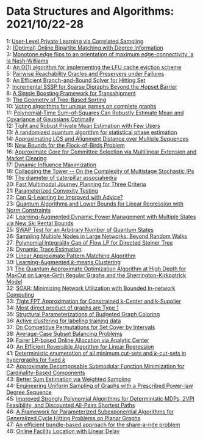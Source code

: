 # Data Structures and Algorithms: 2021/10/22-28  
1: [User-Level Private Learning via Correlated Sampling](https://doi.org/10.48550/arXiv.2110.11208)  
2: [(Optimal) Online Bipartite Matching with Degree Information](https://doi.org/10.48550/arXiv.2110.11439)  
3: [Monotone edge flips to an orientation of maximum edge-connectivity \`a  la Nash-Williams](https://doi.org/10.48550/arXiv.2110.11585)  
4: [An O(1) algorithm for implementing the LFU cache eviction scheme](https://doi.org/10.48550/arXiv.2110.11602)  
5: [Pairwise Reachability Oracles and Preservers under Failures](https://doi.org/10.48550/arXiv.2110.11613)  
6: [An Efficient Branch-and-Bound Solver for Hitting Set](https://doi.org/10.48550/arXiv.2110.11697)  
7: [Incremental SSSP for Sparse Digraphs Beyond the Hopset Barrier](https://doi.org/10.48550/arXiv.2110.11712)  
8: [A Simple Boosting Framework for Transshipment](https://doi.org/10.48550/arXiv.2110.11723)  
9: [The Geometry of Tree-Based Sorting](https://doi.org/10.48550/arXiv.2110.11836)  
10: [Voting algorithms for unique games on complete graphs](https://doi.org/10.48550/arXiv.2110.11851)  
11: [Polynomial-Time Sum-of-Squares Can Robustly Estimate Mean and Covariance  of Gaussians Optimally](https://doi.org/10.48550/arXiv.2110.11853)  
12: [Tight and Robust Private Mean Estimation with Few Users](https://doi.org/10.48550/arXiv.2110.11876)  
13: [A randomized quantum algorithm for statistical phase estimation](https://doi.org/10.48550/arXiv.2110.12071)  
14: [Approximating LCS and Alignment Distance over Multiple Sequences](https://doi.org/10.48550/arXiv.2110.12402)  
15: [New Bounds for the Flock-of-Birds Problem](https://doi.org/10.48550/arXiv.2110.12452)  
16: [Approximate Core for Committee Selection via Multilinear Extension and  Market Clearing](https://doi.org/10.48550/arXiv.2110.12499)  
17: [Dynamic Influence Maximization](https://doi.org/10.48550/arXiv.2110.12602)  
18: [Collapsing the Tower -- On the Complexity of Multistage Stochastic IPs](https://doi.org/10.48550/arXiv.2110.12743)  
19: [The diameter of caterpillar associahedra](https://doi.org/10.48550/arXiv.2110.12928)  
20: [Fast Multimodal Journey Planning for Three Criteria](https://doi.org/10.48550/arXiv.2110.12954)  
21: [Parameterized Convexity Testing](https://doi.org/10.48550/arXiv.2110.13012)  
22: [Can Q-Learning be Improved with Advice?](https://doi.org/10.48550/arXiv.2110.13052)  
23: [Quantum Algorithms and Lower Bounds for Linear Regression with Norm  Constraints](https://doi.org/10.48550/arXiv.2110.13086)  
24: [Learning-Augmented Dynamic Power Management with Multiple States via New  Ski Rental Bounds](https://doi.org/10.48550/arXiv.2110.13116)  
25: [SWAP Test for an Arbitrary Number of Quantum States](https://doi.org/10.48550/arXiv.2110.13261)  
26: [Sampling Multiple Nodes in Large Networks: Beyond Random Walks](https://doi.org/10.48550/arXiv.2110.13324)  
27: [Polynomial Integrality Gap of Flow LP for Directed Steiner Tree](https://doi.org/10.48550/arXiv.2110.13350)  
28: [Dynamic Trace Estimation](https://doi.org/10.48550/arXiv.2110.13752)  
29: [Linear Approximate Pattern Matching Algorithm](https://doi.org/10.48550/arXiv.2110.13802)  
30: [Learning-Augmented $k$-means Clustering](https://doi.org/10.48550/arXiv.2110.14094)  
31: [The Quantum Approximate Optimization Algorithm at High Depth for MaxCut  on Large-Girth Regular Graphs and the Sherrington-Kirkpatrick Model](https://doi.org/10.48550/arXiv.2110.14206)  
32: [SOAR: Minimizing Network Utilization with Bounded In-network Computing](https://doi.org/10.48550/arXiv.2110.14224)  
33: [Tight FPT Approximation for Constrained k-Center and k-Supplier](https://doi.org/10.48550/arXiv.2110.14242)  
34: [Most direct product of graphs are Type 1](https://doi.org/10.48550/arXiv.2110.14453)  
35: [Structural Parameterizations of Budgeted Graph Coloring](https://doi.org/10.48550/arXiv.2110.14498)  
36: [Active clustering for labeling training data](https://doi.org/10.48550/arXiv.2110.14521)  
37: [On Competitive Permutations for Set Cover by Intervals](https://doi.org/10.48550/arXiv.2110.14528)  
38: [Average-Case Subset Balancing Problems](https://doi.org/10.48550/arXiv.2110.14607)  
39: [Fairer LP-based Online Allocation via Analytic Center](https://doi.org/10.48550/arXiv.2110.14621)  
40: [An Efficient Reversible Algorithm for Linear Regression](https://doi.org/10.48550/arXiv.2110.14717)  
41: [Deterministic enumeration of all minimum cut-sets and $k$-cut-sets in  hypergraphs for fixed $k$](https://doi.org/10.48550/arXiv.2110.14815)  
42: [Approximate Decomposable Submodular Function Minimization for  Cardinality-Based Components](https://doi.org/10.48550/arXiv.2110.14859)  
43: [Better Sum Estimation via Weighted Sampling](https://doi.org/10.48550/arXiv.2110.14948)  
44: [Engineering Uniform Sampling of Graphs with a Prescribed Power-law  Degree Sequence](https://doi.org/10.48550/arXiv.2110.15015)  
45: [Improved Strongly Polynomial Algorithms for Deterministic MDPs, 2VPI  Feasibility, and Discounted All-Pairs Shortest Paths](https://doi.org/10.48550/arXiv.2110.15070)  
46: [A Framework for Parameterized Subexponential Algorithms for Generalized  Cycle Hitting Problems on Planar Graphs](https://doi.org/10.48550/arXiv.2110.15098)  
47: [An efficient bundle-based approach for the share-a-ride problem](https://doi.org/10.48550/arXiv.2110.15152)  
48: [Online Facility Location with Linear Delay](https://doi.org/10.48550/arXiv.2110.15155)  